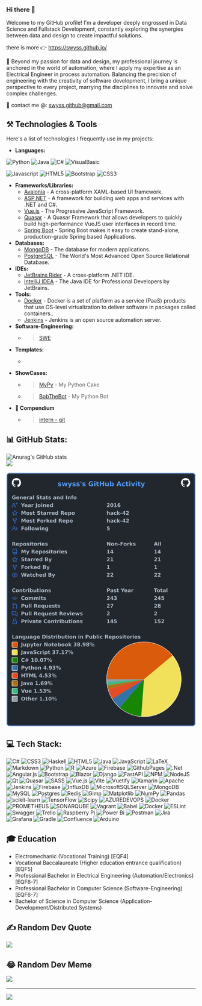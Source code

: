 ### Hi there 👋

Welcome to my GitHub profile!
I'm a developer deeply engrossed in Data Science and Fullstack Development, constantly exploring the synergies between data and design to create impactful solutions.

there is more 👉 https://swyss.github.io/

🤙 Beyond my passion for data and design, my professional journey is anchored in the world of automation, where I apply my expertise as an Electrical Engineer in process automation. Balancing the precision of engineering with the creativity of software development, I bring a unique perspective to every project, marrying the disciplines to innovate and solve complex challenges.

📧 contact me @: swyss.github@gmail.com 

<!-- <ul>
    <li> <a href="https://github.com/uller-dev" class="github-link">
            <img src="Assets/github_icon.png" alt="GitHub" class="github-icon">
            GitHub/uller
        </a></li>
        <li> <a href="https://github.com/uller-dev" class="github-link">
            <img src="Assets/github_icon.png" alt="Instagram" class="instagram-icon">
            Instagram
        </a></li>
        <li> <a href="https://github.com/uller-dev" class="github-link">
            <img src="Assets/X_icon.png" alt="X" class="github-icon">
            X/uller
        </a></li>
</ul> -->

## ⚒️ Technologies & Tools

Here's a list of technologies I frequently use in my projects:

- **Languages:**

![Python](https://img.shields.io/badge/Python-13801b?style=for-the-badge&logo=python&logoColor=white)
![Java](https://img.shields.io/badge/Java-13801b?style=for-the-badge&logo=openjdk&logoColor=white)
![C#](https://img.shields.io/badge/Cs-13801b?style=for-the-badge&logo=csharp&logoColor=white)
![VisualBasic](https://img.shields.io/badge/VisualBasic-13801b?style=for-the-badge&logo=visualbasic&logoColor=white)

![Javascript](https://img.shields.io/badge/JavaScript-F7DF1E.svg?style=for-the-badge&logo=javascript&logoColor=white)
![HTML5](https://img.shields.io/badge/-HTML5-E34F26?style=for-the-badge&logo=html5&logoColor=white)
![Bootstrap](https://img.shields.io/badge/-Bootstrap-563D7C?style=for-the-badge&logo=bootstrap&logoColor=white)
![CSS3](https://img.shields.io/badge/-CSS3-1572B6?style=for-the-badge&logo=css3)

- **Frameworks/Libraries:**
  - [Avalonia](https://avaloniaui.net/) - A cross-platform XAML-based UI framework.
  - [ASP.NET](https://dotnet.microsoft.com/en-us/apps/aspnet) - A framework for building web apps and services with .NET and C#.
  - [Vue.js](https://vuejs.org/) - The Progressive JavaScript Framework.
  - [Quasar](https://quasar.dev/) - A Quasar Framework that allows developers to quickly build high-performance VueJS user interfaces in record time.
  - [Spring Boot](https://spring.io/projects/spring-boot) - Spring Boot makes it easy to create stand-alone, production-grade Spring based Applications.
- **Databases:**
  - [MongoDB](https://www.mongodb.com/) - The database for modern applications.
  - [PostgreSQL](https://www.postgresql.org/) - The World's Most Advanced Open Source Relational Database.
- **IDEs:**
  - [JetBrains Rider](https://www.jetbrains.com/rider/) - A cross-platform .NET IDE.
  - [IntelliJ IDEA](https://www.jetbrains.com/idea/) - The Java IDE for Professional Developers by JetBrains.
- **Tools:**
  - [Docker](https://www.docker.com/) - Docker is a set of platform as a service (PaaS) products that use OS-level virtualization to deliver software in packages called containers..
  - [Jenkins](https://www.jetbrains.com/idea/) - Jenkins is an open source automation server. 
- **Software-Engineering:**
  - > [SWE](https://github.com/swyss/Software-Engineering)
- **Templates:**
  - >
- **ShowCases:**
    - > [MyPy](https://github.com/swyss/MyPy) - My Python Cake
    - > [BobTheBot](https://github.com/swyss/BobTheBot) - My Python Bot
- **🔖 Compendium**
    - > [intern - git](./dev/git_readme.md)

## 📊 GitHub Stats:
![Anurag's GitHub stats](https://github-readme-stats.vercel.app/api?username=swyss&show_icons=true&theme=dark&count_private=true)<br/>
![](https://github-readme-streak-stats.herokuapp.com/?user=swyss&theme=dark&hide_border=false&count_private=true)<br/>
<!-- ![](https://github-readme-stats.vercel.app/api/top-langs/?username=swyss&theme=dark&hide_border=false&include_all_commits=true&count_private=true) -->

![My user statistics](images/userstats.svg)

<!-- ## 

### git

#### general

[intern - git](./dev/git_readme.md)

[extern (atlassian) - git](https://www.atlassian.com/git/tutorials/setting-up-a-repository)

#### submodules

[intern - git submodules](./dev/git-submodules.md)

#### gitflow

[extern (atlassian) - gitflow](https://www.atlassian.com/git/tutorials/comparing-workflows/gitflow-workflow)

#### conventions

[intern - Extended Git Commit Concept](./dev/git_ExtendedGitCommit.md)

[extern - Conventional Commits](https://www.conventionalcommits.org/en/v1.0.0/) -->

## 💻 Tech Stack:
![C#](https://img.shields.io/badge/c%23-%23239120.svg?style=for-the-badge&logo=csharp&logoColor=white) ![CSS3](https://img.shields.io/badge/css3-%231572B6.svg?style=for-the-badge&logo=css3&logoColor=white) ![Haskell](https://img.shields.io/badge/Haskell-5e5086?style=for-the-badge&logo=haskell&logoColor=white) ![HTML5](https://img.shields.io/badge/html5-%23E34F26.svg?style=for-the-badge&logo=html5&logoColor=white) ![Java](https://img.shields.io/badge/java-%23ED8B00.svg?style=for-the-badge&logo=openjdk&logoColor=white) ![JavaScript](https://img.shields.io/badge/javascript-%23323330.svg?style=for-the-badge&logo=javascript&logoColor=%23F7DF1E) ![LaTeX](https://img.shields.io/badge/latex-%23008080.svg?style=for-the-badge&logo=latex&logoColor=white) ![Markdown](https://img.shields.io/badge/markdown-%23000000.svg?style=for-the-badge&logo=markdown&logoColor=white) ![Python](https://img.shields.io/badge/python-3670A0?style=for-the-badge&logo=python&logoColor=ffdd54) ![R](https://img.shields.io/badge/r-%23276DC3.svg?style=for-the-badge&logo=r&logoColor=white) ![Azure](https://img.shields.io/badge/azure-%230072C6.svg?style=for-the-badge&logo=microsoftazure&logoColor=white) ![Firebase](https://img.shields.io/badge/firebase-%23039BE5.svg?style=for-the-badge&logo=firebase) ![GithubPages](https://img.shields.io/badge/github%20pages-121013?style=for-the-badge&logo=github&logoColor=white) ![.Net](https://img.shields.io/badge/.NET-5C2D91?style=for-the-badge&logo=.net&logoColor=white) ![Angular.js](https://img.shields.io/badge/angular.js-%23E23237.svg?style=for-the-badge&logo=angularjs&logoColor=white) ![Bootstrap](https://img.shields.io/badge/bootstrap-%238511FA.svg?style=for-the-badge&logo=bootstrap&logoColor=white) ![Blazor](https://img.shields.io/badge/blazor-%235C2D91.svg?style=for-the-badge&logo=blazor&logoColor=white) ![Django](https://img.shields.io/badge/django-%23092E20.svg?style=for-the-badge&logo=django&logoColor=white) ![FastAPI](https://img.shields.io/badge/FastAPI-005571?style=for-the-badge&logo=fastapi) ![NPM](https://img.shields.io/badge/NPM-%23CB3837.svg?style=for-the-badge&logo=npm&logoColor=white) ![NodeJS](https://img.shields.io/badge/node.js-6DA55F?style=for-the-badge&logo=node.js&logoColor=white) ![Qt](https://img.shields.io/badge/Qt-%23217346.svg?style=for-the-badge&logo=Qt&logoColor=white) ![Quasar](https://img.shields.io/badge/Quasar-16B7FB?style=for-the-badge&logo=quasar&logoColor=black) ![SASS](https://img.shields.io/badge/SASS-hotpink.svg?style=for-the-badge&logo=SASS&logoColor=white) ![Vue.js](https://img.shields.io/badge/vue.js-%2335495e.svg?style=for-the-badge&logo=vuedotjs&logoColor=%234FC08D) ![Vite](https://img.shields.io/badge/vite-%23646CFF.svg?style=for-the-badge&logo=vite&logoColor=white) ![Vuetify](https://img.shields.io/badge/Vuetify-1867C0?style=for-the-badge&logo=vuetify&logoColor=AEDDFF) ![Xamarin](https://img.shields.io/badge/Xamarin-3199DC?style=for-the-badge&logo=xamarin&logoColor=white) ![Apache](https://img.shields.io/badge/apache-%23D42029.svg?style=for-the-badge&logo=apache&logoColor=white) ![Jenkins](https://img.shields.io/badge/jenkins-%232C5263.svg?style=for-the-badge&logo=jenkins&logoColor=white) ![Firebase](https://img.shields.io/badge/Firebase-039BE5?style=for-the-badge&logo=Firebase&logoColor=white) ![InfluxDB](https://img.shields.io/badge/InfluxDB-22ADF6?style=for-the-badge&logo=InfluxDB&logoColor=white) ![MicrosoftSQLServer](https://img.shields.io/badge/Microsoft%20SQL%20Server-CC2927?style=for-the-badge&logo=microsoft%20sql%20server&logoColor=white) ![MongoDB](https://img.shields.io/badge/MongoDB-%234ea94b.svg?style=for-the-badge&logo=mongodb&logoColor=white) ![MySQL](https://img.shields.io/badge/mysql-%2300000f.svg?style=for-the-badge&logo=mysql&logoColor=white) ![Postgres](https://img.shields.io/badge/postgres-%23316192.svg?style=for-the-badge&logo=postgresql&logoColor=white) ![Redis](https://img.shields.io/badge/redis-%23DD0031.svg?style=for-the-badge&logo=redis&logoColor=white) ![Gimp](https://img.shields.io/badge/Gimp-657D8B?style=for-the-badge&logo=gimp&logoColor=FFFFFF) ![Matplotlib](https://img.shields.io/badge/Matplotlib-%23ffffff.svg?style=for-the-badge&logo=Matplotlib&logoColor=black) ![NumPy](https://img.shields.io/badge/numpy-%23013243.svg?style=for-the-badge&logo=numpy&logoColor=white) ![Pandas](https://img.shields.io/badge/pandas-%23150458.svg?style=for-the-badge&logo=pandas&logoColor=white) ![scikit-learn](https://img.shields.io/badge/scikit--learn-%23F7931E.svg?style=for-the-badge&logo=scikit-learn&logoColor=white) ![TensorFlow](https://img.shields.io/badge/TensorFlow-%23FF6F00.svg?style=for-the-badge&logo=TensorFlow&logoColor=white) ![Scipy](https://img.shields.io/badge/SciPy-%230C55A5.svg?style=for-the-badge&logo=scipy&logoColor=%white) ![AZUREDEVOPS](https://img.shields.io/badge/azuredevops-0078D7.svg?style=for-the-badge&logo=azuredevops&logoColor=white&color=%230078D7) ![Docker](https://img.shields.io/badge/docker-%230db7ed.svg?style=for-the-badge&logo=docker&logoColor=white) ![PROMETHEUS](https://img.shields.io/badge/prometheus-E6522C.svg?style=for-the-badge&logo=prometheus&logoColor=white&color=%23E6522C) ![SONARQUBE](https://img.shields.io/badge/sonarqube-4E9BCD.svg?style=for-the-badge&logo=sonarqube&logoColor=white&color=%234E9BCD) ![Vagrant](https://img.shields.io/badge/vagrant-%231563FF.svg?style=for-the-badge&logo=vagrant&logoColor=white) ![Babel](https://img.shields.io/badge/Babel-F9DC3e?style=for-the-badge&logo=babel&logoColor=black) ![Docker](https://img.shields.io/badge/docker-%230db7ed.svg?style=for-the-badge&logo=docker&logoColor=white) ![ESLint](https://img.shields.io/badge/ESLint-4B3263?style=for-the-badge&logo=eslint&logoColor=white) ![Swagger](https://img.shields.io/badge/-Swagger-%23Clojure?style=for-the-badge&logo=swagger&logoColor=white) ![Trello](https://img.shields.io/badge/Trello-%23026AA7.svg?style=for-the-badge&logo=Trello&logoColor=white) ![Raspberry Pi](https://img.shields.io/badge/-RaspberryPi-C51A4A?style=for-the-badge&logo=Raspberry-Pi) ![Power Bi](https://img.shields.io/badge/power_bi-F2C811?style=for-the-badge&logo=powerbi&logoColor=black) ![Postman](https://img.shields.io/badge/Postman-FF6C37?style=for-the-badge&logo=postman&logoColor=white) ![Jira](https://img.shields.io/badge/jira-%230A0FFF.svg?style=for-the-badge&logo=jira&logoColor=white) ![Grafana](https://img.shields.io/badge/grafana-%23F46800.svg?style=for-the-badge&logo=grafana&logoColor=white) ![Gradle](https://img.shields.io/badge/Gradle-02303A.svg?style=for-the-badge&logo=Gradle&logoColor=white) ![Confluence](https://img.shields.io/badge/confluence-%23172BF4.svg?style=for-the-badge&logo=confluence&logoColor=white) ![Arduino](https://img.shields.io/badge/-Arduino-00979D?style=for-the-badge&logo=Arduino&logoColor=white)

## 🎓 Education

- Electromechanic (Vocational Training) [EQF4]
- Vocational Baccalaureate (Higher education entrance qualification) [EQF5]
- Professional Bachelor in Electrical Engineering (Automation/Electronics) [EQF6-7]
- Professional Bachelor in Computer Science (Software-Engineering) [EQF6-7]
- Bachelor of Science in Computer Science (Application-Development/Distributed Systems)

## ✍️ Random Dev Quote
![](https://quotes-github-readme.vercel.app/api?type=vetical&theme=radical)


## 😂 Random Dev Meme
<img src='https://randommeme-five.vercel.app/' style="height: 400px;"/>

---
![](https://komarev.com/ghpvc/?username=swyss)
